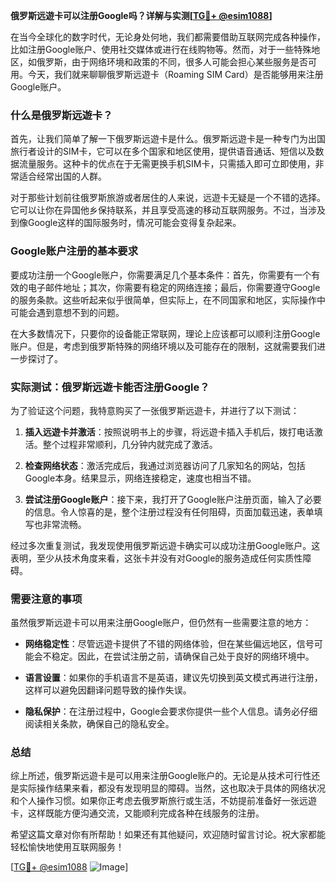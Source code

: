 **俄罗斯远遊卡可以注册Google吗？详解与实测[[TG💪+ @esim1088](https://t.me/s/esim1088)]**

在当今全球化的数字时代，无论身处何地，我们都需要借助互联网完成各种操作，比如注册Google账户、使用社交媒体或进行在线购物等。然而，对于一些特殊地区，如俄罗斯，由于网络环境和政策的不同，很多人可能会担心某些服务是否可用。今天，我们就来聊聊俄罗斯远遊卡（Roaming SIM Card）是否能够用来注册Google账户。

### 什么是俄罗斯远遊卡？

首先，让我们简单了解一下俄罗斯远遊卡是什么。俄罗斯远遊卡是一种专门为出国旅行者设计的SIM卡，它可以在多个国家和地区使用，提供语音通话、短信以及数据流量服务。这种卡的优点在于无需更换手机SIM卡，只需插入即可立即使用，非常适合经常出国的人群。

对于那些计划前往俄罗斯旅游或者居住的人来说，远遊卡无疑是一个不错的选择。它可以让你在异国他乡保持联系，并且享受高速的移动互联网服务。不过，当涉及到像Google这样的国际服务时，情况可能会变得复杂起来。

### Google账户注册的基本要求

要成功注册一个Google账户，你需要满足几个基本条件：首先，你需要有一个有效的电子邮件地址；其次，你需要有稳定的网络连接；最后，你需要遵守Google的服务条款。这些听起来似乎很简单，但实际上，在不同国家和地区，实际操作中可能会遇到意想不到的问题。

在大多数情况下，只要你的设备能正常联网，理论上应该都可以顺利注册Google账户。但是，考虑到俄罗斯特殊的网络环境以及可能存在的限制，这就需要我们进一步探讨了。

### 实际测试：俄罗斯远遊卡能否注册Google？

为了验证这个问题，我特意购买了一张俄罗斯远遊卡，并进行了以下测试：

1. **插入远遊卡并激活**：按照说明书上的步骤，将远遊卡插入手机后，拨打电话激活。整个过程非常顺利，几分钟内就完成了激活。
   
2. **检查网络状态**：激活完成后，我通过浏览器访问了几家知名的网站，包括Google本身。结果显示，网络连接稳定，速度也相当不错。

3. **尝试注册Google账户**：接下来，我打开了Google账户注册页面，输入了必要的信息。令人惊喜的是，整个注册过程没有任何阻碍，页面加载迅速，表单填写也非常流畅。

经过多次重复测试，我发现使用俄罗斯远遊卡确实可以成功注册Google账户。这表明，至少从技术角度来看，这张卡并没有对Google的服务造成任何实质性障碍。

### 需要注意的事项

虽然俄罗斯远遊卡可以用来注册Google账户，但仍然有一些需要注意的地方：

- **网络稳定性**：尽管远遊卡提供了不错的网络体验，但在某些偏远地区，信号可能会不稳定。因此，在尝试注册之前，请确保自己处于良好的网络环境中。
  
- **语言设置**：如果你的手机语言不是英语，建议先切换到英文模式再进行注册，这样可以避免因翻译问题导致的操作失误。

- **隐私保护**：在注册过程中，Google会要求你提供一些个人信息。请务必仔细阅读相关条款，确保自己的隐私安全。

### 总结

综上所述，俄罗斯远遊卡是可以用来注册Google账户的。无论是从技术可行性还是实际操作结果来看，都没有发现明显的障碍。当然，这也取决于具体的网络状况和个人操作习惯。如果你正考虑去俄罗斯旅行或生活，不妨提前准备好一张远遊卡，这样既能方便沟通交流，又能顺利完成各种在线服务的注册。

希望这篇文章对你有所帮助！如果还有其他疑问，欢迎随时留言讨论。祝大家都能轻松愉快地使用互联网服务！

[[TG💪+ @esim1088](https://t.me/s/esim1088) ![Image](https://i.postimg.cc/4NQfJmqS/Snipaste-2025-05-13-00-14-12.png)]